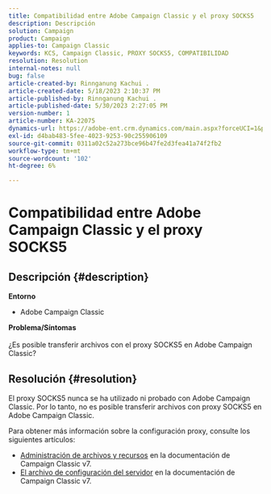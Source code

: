 ```yaml
---
title: Compatibilidad entre Adobe Campaign Classic y el proxy SOCKS5
description: Descripción
solution: Campaign
product: Campaign
applies-to: Campaign Classic
keywords: KCS, Campaign Classic, PROXY SOCKS5, COMPATIBILIDAD
resolution: Resolution
internal-notes: null
bug: false
article-created-by: Rinnganung Kachui .
article-created-date: 5/18/2023 2:10:37 PM
article-published-by: Rinnganung Kachui .
article-published-date: 5/30/2023 2:27:05 PM
version-number: 1
article-number: KA-22075
dynamics-url: https://adobe-ent.crm.dynamics.com/main.aspx?forceUCI=1&pagetype=entityrecord&etn=knowledgearticle&id=b10cebbe-85f5-ed11-8848-6045bd0063aa
exl-id: d4bab483-5fee-4023-9253-90c255906109
source-git-commit: 0311a02c52a273bce96b47fe2d3fea41a74f2fb2
workflow-type: tm+mt
source-wordcount: '102'
ht-degree: 6%

---
```


# Compatibilidad entre Adobe Campaign Classic y el proxy SOCKS5

## Descripción {#description}

<b>Entorno</b>
- Adobe Campaign Classic

<b>Problema/Síntomas</b><br><br>¿Es posible transferir archivos con el proxy SOCKS5 en Adobe Campaign Classic?<br>

## Resolución {#resolution}


El proxy SOCKS5 nunca se ha utilizado ni probado con Adobe Campaign Classic. Por lo tanto, no es posible transferir archivos con proxy SOCKS5 en Adobe Campaign Classic.

Para obtener más información sobre la configuración proxy, consulte los siguientes artículos:

- [Administración de archivos y recursos](https://experienceleague.adobe.com/docs/campaign-classic/using/installing-campaign-classic/additional-configurations/file-res-management.html) en la documentación de Campaign Classic v7.
- [El archivo de configuración del servidor](https://experienceleague.adobe.com/docs/campaign-classic/using/installing-campaign-classic/appendices/the-server-configuration-file.html) en la documentación de Campaign Classic v7.
